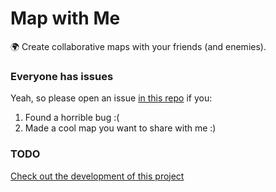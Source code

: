 # Map with Me

🌍 Create collaborative maps with your friends (and enemies).

### Everyone has issues

Yeah, so please open an issue [in this repo](https://github.com/javierarce/map-with-me/issues) if you: 

1) Found a horrible bug :(
2) Made a cool map you want to share with me :)

### TODO

[Check out the development of this project](https://github.com/javierarce/map-with-me/projects/1)
